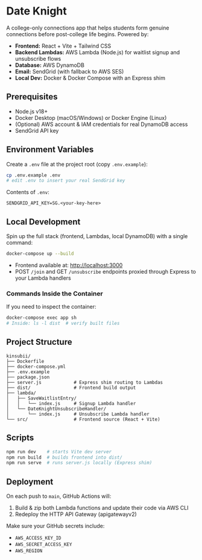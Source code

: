 # Date Knight

A college-only connections app that helps students form genuine connections before post-college life begins. Powered by:

- **Frontend:** React + Vite + Tailwind CSS
- **Backend Lambdas:** AWS Lambda (Node.js) for waitlist signup and unsubscribe flows
- **Database:** AWS DynamoDB
- **Email:** SendGrid (with fallback to AWS SES)
- **Local Dev:** Docker & Docker Compose with an Express shim

## Prerequisites

- Node.js v18+
- Docker Desktop (macOS/Windows) or Docker Engine (Linux)
- (Optional) AWS account & IAM credentials for real DynamoDB access
- SendGrid API key

## Environment Variables

Create a `.env` file at the project root (copy `.env.example`):

```bash
cp .env.example .env
# edit .env to insert your real SendGrid key
````

Contents of `.env`:

```dotenv
SENDGRID_API_KEY=SG.<your-key-here>
```

## Local Development

Spin up the full stack (frontend, Lambdas, local DynamoDB) with a single command:

```bash
docker-compose up --build
```

* Frontend available at: [http://localhost:3000](http://localhost:3000)
* POST `/join` and GET `/unsubscribe` endpoints proxied through Express to your Lambda handlers

### Commands Inside the Container

If you need to inspect the container:

```bash
docker-compose exec app sh
# Inside: ls -l dist  # verify built files
```

## Project Structure

```text
kinsubii/
├── Dockerfile
├── docker-compose.yml
├── .env.example
├── package.json
├── server.js            # Express shim routing to Lambdas
├── dist/                # Frontend build output
├── lambda/
│   ├── SaveWaitlistEntry/
│   │   └── index.js     # Signup Lambda handler
│   └── DateKnightUnsubscribeHandler/
│       └── index.js     # Unsubscribe Lambda handler
└── src/                 # Frontend source (React + Vite)
```

## Scripts

```bash
npm run dev    # starts Vite dev server
npm run build  # builds frontend into dist/
npm run serve  # runs server.js locally (Express shim)
```

## Deployment

On each push to `main`, GitHub Actions will:

1. Build & zip both Lambda functions and update their code via AWS CLI
2. Redeploy the HTTP API Gateway (apigatewayv2)

Make sure your GitHub secrets include:

* `AWS_ACCESS_KEY_ID`
* `AWS_SECRET_ACCESS_KEY`
* `AWS_REGION`